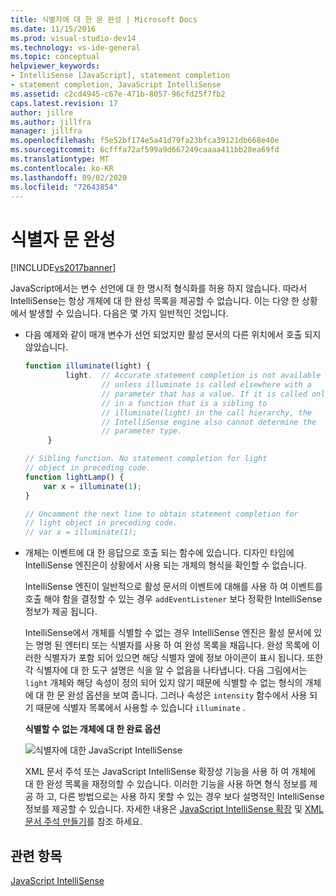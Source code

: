 ```yaml
---
title: 식별자에 대 한 문 완성 | Microsoft Docs
ms.date: 11/15/2016
ms.prod: visual-studio-dev14
ms.technology: vs-ide-general
ms.topic: conceptual
helpviewer_keywords:
- IntelliSense [JavaScript], statement completion
- statement completion, JavaScript IntelliSense
ms.assetid: c2cd4945-c67e-471b-8057-96cfd25f7fb2
caps.latest.revision: 17
author: jillre
ms.author: jillfra
manager: jillfra
ms.openlocfilehash: f5e52bf174e5a41d79fa23bfca39121db668e40e
ms.sourcegitcommit: 6cfffa72af599a9d667249caaaa411bb28ea69fd
ms.translationtype: MT
ms.contentlocale: ko-KR
ms.lasthandoff: 09/02/2020
ms.locfileid: "72643854"
---
```

# <a name="statement-completion-for-identifiers"></a>식별자 문 완성
[!INCLUDE[vs2017banner](../includes/vs2017banner.md)]

JavaScript에서는 변수 선언에 대 한 명시적 형식화를 허용 하지 않습니다. 따라서 IntelliSense는 항상 개체에 대 한 완성 목록을 제공할 수 없습니다. 이는 다양 한 상황에서 발생할 수 있습니다. 다음은 몇 가지 일반적인 것입니다.

- 다음 예제와 같이 매개 변수가 선언 되었지만 활성 문서의 다른 위치에서 호출 되지 않았습니다.

  ```javascript
  function illuminate(light) {
           light.  // Accurate statement completion is not available
                   // unless illuminate is called elsewhere with a
                   // parameter that has a value. If it is called only
                   // in a function that is a sibling to
                   // illuminate(light) in the call hierarchy, the
                   // IntelliSense engine also cannot determine the
                   // parameter type.
       }

  // Sibling function. No statement completion for light
  // object in preceding code.
  function lightLamp() {
      var x = illuminate(1);
  }

  // Uncomment the next line to obtain statement completion for
  // light object in preceding code.
  // var x = illuminate(1);
  ```

- 개체는 이벤트에 대 한 응답으로 호출 되는 함수에 있습니다. 디자인 타임에 IntelliSense 엔진은이 상황에서 사용 되는 개체의 형식을 확인할 수 없습니다.

   IntelliSense 엔진이 일반적으로 활성 문서의 이벤트에 대해를 사용 하 여 이벤트를 호출 해야 함을 결정할 수 있는 경우 `addEventListener` 보다 정확한 IntelliSense 정보가 제공 됩니다.

  IntelliSense에서 개체를 식별할 수 없는 경우 IntelliSense 엔진은 활성 문서에 있는 명명 된 엔터티 또는 식별자를 사용 하 여 완성 목록을 채웁니다. 완성 목록에 이러한 식별자가 포함 되어 있으면 해당 식별자 옆에 정보 아이콘이 표시 됩니다. 또한 각 식별자에 대 한 도구 설명은 식을 알 수 없음을 나타냅니다. 다음 그림에서는 `light` 개체와 해당 속성이 정의 되어 있지 않기 때문에 식별할 수 없는 형식의 개체에 대 한 문 완성 옵션을 보여 줍니다. 그러나 속성은 `intensity` 함수에서 사용 되기 때문에 식별자 목록에서 사용할 수 있습니다 `illuminate` .

  **식별할 수 없는 개체에 대 한 완료 옵션**

  ![식별자에 대한 JavaScript IntelliSense](../ide/media/js-intellisense-identifiers.png "js_intellisense_identifiers")

  XML 문서 주석 또는 JavaScript IntelliSense 확장성 기능을 사용 하 여 개체에 대 한 완성 목록을 재정의할 수 있습니다. 이러한 기능을 사용 하면 형식 정보를 제공 하 고, 다른 방법으로는 사용 하지 못할 수 있는 경우 보다 설명적인 IntelliSense 정보를 제공할 수 있습니다. 자세한 내용은 [JavaScript IntelliSense 확장](../ide/extending-javascript-intellisense.md) 및 [XML 문서 주석 만들기](../ide/create-xml-documentation-comments-for-javascript-intellisense.md)를 참조 하세요.

## <a name="see-also"></a>관련 항목
 [JavaScript IntelliSense](../ide/javascript-intellisense.md)
